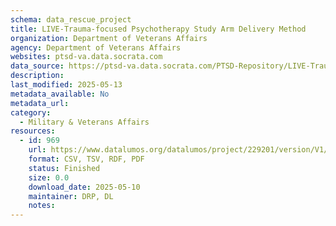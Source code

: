 ```yaml
---
schema: data_rescue_project 
title: LIVE-Trauma-focused Psychotherapy Study Arm Delivery Method
organization: Department of Veterans Affairs
agency: Department of Veterans Affairs
websites: ptsd-va.data.socrata.com
data_source: https://ptsd-va.data.socrata.com/PTSD-Repository/LIVE-Trauma-focused-Psychotherapy-Study-Arm-Delive/edda-dzzf
description: 
last_modified: 2025-05-13
metadata_available: No
metadata_url: 
category:
  - Military & Veterans Affairs 
resources:
  - id: 969
    url: https://www.datalumos.org/datalumos/project/229201/version/V1/view
    format: CSV, TSV, RDF, PDF
    status: Finished
    size: 0.0
    download_date: 2025-05-10
    maintainer: DRP, DL
    notes: 
---
```


